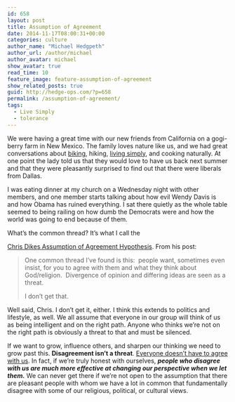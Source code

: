 ```yaml
---
id: 658
layout: post
title: Assumption of Agreement
date: 2014-11-17T08:00:31+00:00
categories: culture
author_name: "Michael Hedgpeth"
author_url: /author/michael
author_avatar: michael
show_avatar: true
read_time: 10
feature_image: feature-assumption-of-agreement 
show_related_posts: true 
guid: http://hedge-ops.com/?p=658
permalink: /assumption-of-agreement/
tags:
  - Live Simply
  - tolerance
---
```

We were having a great time with our new friends from California on a gogi-berry farm in New Mexico. The family loves nature like us, and we had great conversations about [biking](/engineering-travel/), hiking, [living simply](/achievable-contentment/), and cooking naturally. At one point the lady told us that they would love to have us back next summer and that they were pleasantly surprised to find out that there were liberals from Dallas.

I was eating dinner at my church on a Wednesday night with other members, and one member starts talking about how evil Wendy Davis is and how Obama has ruined everything. I sat there quietly as the whole table seemed to being railing on how dumb the Democrats were and how the world was going to end because of them.

What’s the common thread?<!--more--> It’s what I call the 

[Chris Dikes Assumption of Agreement Hypothesis](http://www.chrisdikes.com/2013/05/30/the-ever-changing-idea-of-god/). From his post:

> One common thread I’ve found is this:  people want, sometimes even insist, for you to agree with them and what they think about God/religion.  Divergence of opinion and differing ideas are seen as a threat.
> 
> I don’t get that.

Well said, Chris. I don’t get it, either. I think this extends to politics and lifestyle, as well. We all assume that everyone in our group will think of us as being intelligent and on the right path. Anyone who thinks we’re not on the right path is obviously a threat to that and must be silenced.

If we want to grow, influence others, and sharpen our thinking we need to grow past this. **Disagreement isn’t a threat**. [Everyone doesn’t have to agree with us](/life-is-art/). In fact, if we’re truly honest with ourselves, **_people who disagree with us are much more effective at changing our perspective when we let them._** We can never get there if we’re not open to the assumption that there are pleasant people with whom we have a lot in common that fundamentally disagree with some of our religious, political, or cultural views.